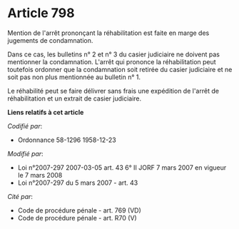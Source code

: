 # Article 798

Mention de l'arrêt prononçant la réhabilitation est faite en marge des jugements de condamnation.

Dans ce cas, les bulletins n° 2 et n° 3 du casier judiciaire ne doivent pas mentionner la condamnation. L'arrêt qui prononce
la réhabilitation peut toutefois ordonner que la condamnation soit retirée du casier judiciaire et ne soit pas non plus
mentionnée au bulletin n° 1.

Le réhabilité peut se faire délivrer sans frais une expédition de l'arrêt de réhabilitation et un extrait de casier
judiciaire.

**Liens relatifs à cet article**

_Codifié par_:

  - Ordonnance 58-1296 1958-12-23

_Modifié par_:

  - Loi n°2007-297 2007-03-05 art. 43 6° II JORF 7 mars 2007 en vigueur le 7 mars 2008
  - Loi n°2007-297 du 5 mars 2007 - art. 43

_Cité par_:

  - Code de procédure pénale - art. 769 (VD)
  - Code de procédure pénale - art. R70 (V)
